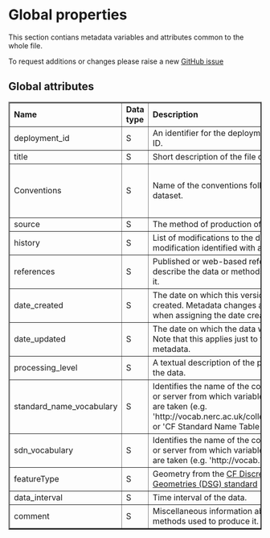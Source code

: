 
# Global properties


This section contians metadata variables and attributes common to the whole file.

To request additions or changes please raise a new [GitHub issue](https://github.com/I-Ocean/common-metadata/issues/new)

Global attributes
----------

<table border="2" cellpadding="5"> 
<tr><td><strong>Name</strong></td><td><strong>Data type</strong></td><td><strong>Description</strong></td><td><strong>Allowed values</strong></td><td><strong>Link</strong></td></tr> 
<tr><td>deployment_id</td><td>S</td><td>An identifier for the deployment such as a cruise ID.</td><td>&nbsp;</td><td>&nbsp;</td></tr> 
<tr><td>title</td><td>S</td><td>Short description of the file contents.</td><td>&nbsp;</td><td>&nbsp;</td></tr> 
<tr><td>Conventions</td><td>S</td><td>Name of the conventions followed by the dataset.</td><td>'CF-1.8 SeaDataNet-1.0 ACDD-1.3 IOcean-1.0'</td><td>&nbsp;</td></tr> 
<tr><td>source</td><td>S</td><td>The method of production of the original data</td><td>&nbsp;</td><td>&nbsp;</td></tr> 
<tr><td>history</td><td>S</td><td>List of modifications to the data where each modification identified with a date and time.</td><td>&nbsp;</td><td>&nbsp;</td></tr> 
<tr><td>references</td><td>S</td><td>Published or web-based references that describe the data or methods used to produce it.</td><td>&nbsp;</td><td>&nbsp;</td></tr> 
<tr><td>date_created</td><td>S</td><td>The date on which this version of the data was created. Metadata changes are not considered when assigning the date created.</td><td>ISO 8601</td><td>&nbsp;</td></tr> 
<tr><td>date_updated</td><td>S</td><td>The date on which the data was last modified. Note that this applies just to the data not the metadata.</td><td>ISO 8601</td><td>&nbsp;</td></tr> 
<tr><td>processing_level</td><td>S</td><td>A textual description of the processing level of the data.</td><td>&nbsp;</td><td>&nbsp;</td></tr> 
<tr><td>standard_name_vocabulary</td><td>S</td><td>Identifies the name of the controlled vocabulary or server from which variable standard_names are taken (e.g. 'http://vocab.nerc.ac.uk/collection/P07/current/' or 'CF Standard Name Table v73')</td><td>&nbsp;</td><td>&nbsp;</td></tr> 
<tr><td>sdn_vocabulary</td><td>S</td><td>Identifies the name of the controlled vocabulary or server from which variable standard_names are taken (e.g. 'http://vocab.nerc.ac.uk/')</td><td>&nbsp;</td><td>&nbsp;</td></tr> 
<tr><td>featureType</td><td>S</td><td>Geometry from the <a href='http://cfconventions.org/Data/cf-conventions/cf-conventions-1.7/cf-conventions.html#discrete-sampling-geometries'>CF Discrete Sampling Geometries (DSG) standard</a></td><td>&nbsp;</td><td>&nbsp;</td></tr> 
<tr><td>data_interval</td><td>S</td><td>Time interval of the data.</td><td>&nbsp;</td><td>&nbsp;</td></tr> 
<tr><td>comment</td><td>S</td><td>Miscellaneous information about the data or methods used to produce it.</td><td>&nbsp;</td><td>&nbsp;</td></tr> 
</table> 
